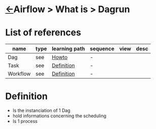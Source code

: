 <head><link rel="stylesheet" href="../../../md.css"/></head>

[//]: #(Reference)
[Repo_Readme]:    ../list/object_list.md
[Dag_Howto_List]:  ../list/dag_howto_list.md
[Task_Whatis]:     ../whatis/task_whatis.md
[Workflow_Whatis]: ../whatis/workflow_whatis.md

# [&larr;][Repo_Readme]Airflow > What is > Dagrun
# List of references
|name|type|learning path|sequence|view|desc|
|-|-|-|-|-|-|
|Dag|see|[Howto][Dag_Howto_List]|-|
|Task|see|[Definition][Task_Whatis]|-|
|Workflow|see|[Definition][Workflow_Whatis]|-|

# Definition
- Is the instanciation of 1 Dag
- hold informations concerning the scheduling
- Is 1 process